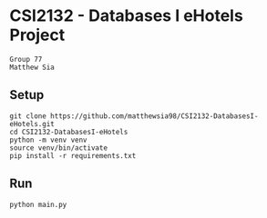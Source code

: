 # CSI2132 - Databases I eHotels Project

    Group 77
    Matthew Sia

## Setup

```
git clone https://github.com/matthewsia98/CSI2132-DatabasesI-eHotels.git
cd CSI2132-DatabasesI-eHotels
python -m venv venv
source venv/bin/activate
pip install -r requirements.txt
```

## Run

`python main.py`
